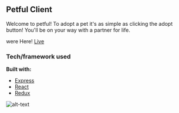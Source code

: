## Petful Client
Welcome to petful! To adopt a pet it's as simple as clicking the adopt button!
You'll be on your way with a partner for life.

were Here! [Live](https://thawing-falls-28334.herokuapp.com/)

### Tech/framework used

<b>Built with:</b>
- [Express](https://expressjs.com/)
- [React](https://reactjs.org/)
- [Redux](https://developer.riotgames.com/)

![alt-text](https://gdurl.com/Braj)